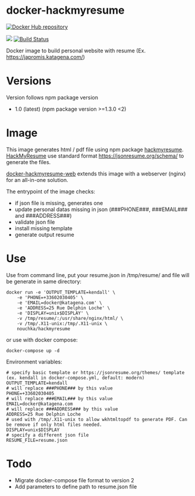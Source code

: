 # docker-hackmyresume

[![Docker Hub repository](http://dockeri.co/image/nouchka/hackmyresume)](https://registry.hub.docker.com/u/nouchka/hackmyresume/)

[![](https://images.microbadger.com/badges/version/nouchka/hackmyresume.svg)](https://microbadger.com/images/nouchka/hackmyresume "Get your own version badge on microbadger.com")
[![Build Status](https://travis-ci.org/nouchka/docker-hackmyresume.svg?branch=master)](https://travis-ci.org/nouchka/docker-hackmyresume)

Docker image to build personal website with resume (Ex. https://japromis.katagena.com/)

# Versions

Version follows npm package version

* 1.0 (latest) (npm package version >=1.3.0 <2)

# Image

This image generates html / pdf file using npm package [hackmyresume](https://www.npmjs.com/package/hackmyresume).
[HackMyResume](http://please.hackmyresume.com/)  use standard format https://jsonresume.org/schema/ to generate the files.

[docker-hackmyresume-web](https://github.com/nouchka/docker-hackmyresume-web) extends this image with a webserver (nginx) for an all-in-one solution.

The entrypoint of the image checks:
* if json file is missing, generates one
* update personal datas missing in json (###PHONE###, ###EMAIL### and ###ADDRESS###)
* validate json file
* install missing template
* generate output resume

# Use

Use from command line, put your resume.json in /tmp/resume/ and file will be generate in same directory:

	docker run -e 'OUTPUT_TEMPLATE=kendall' \
		-e 'PHONE=+33602030405' \
		-e 'EMAIL=docker@katagena.com' \
		-e 'ADDRESS=25 Rue Delphin Loche' \
		-e 'DISPLAY=unix$DISPLAY' \
		-v /tmp/resume/:/usr/share/nginx/html/ \
		-v /tmp/.X11-unix:/tmp/.X11-unix \
		nouchka/hackmyresume
or use with docker compose:

	docker-compose up -d
Environment variables:

	# specify basic template or https://jsonresume.org/themes/ template (ex. kendall in docker-compose.yml, default: modern)
	OUTPUT_TEMPLATE=kendall
	# will replace ###PHONE### by this value
	PHONE=+33602030405
	# will replace ###EMAIL### by this value
	EMAIL=docker@katagena.com
	# will replace ###ADDRESS### by this value
	ADDRESS=25 Rue Delphin Loche
	# used with /tmp/.X11-unix to allow wkhtmltopdf to generate PDF. Can be remove if only html files needed.
	DISPLAY=unix$DISPLAY
	# specify a different json file
	RESUME_FILE=resume.json

# Todo

* Migrate docker-compose file format to version 2
* Add parameters to define path to resume.json file
